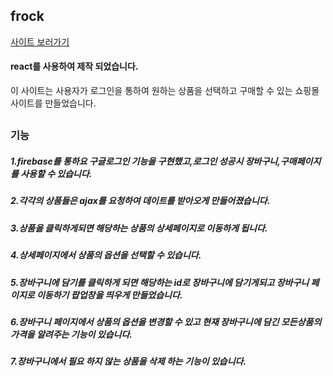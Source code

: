 ## frock

[사이트 보러가기](http://dhgh9590.dothome.co.kr/frock/)

#### react를 사용하여 제작 되었습니다.

이 사이트는 사용자가 로그인을 통하여 원하는 상품을 선택하고 구매할 수 있는 쇼핑몰 사이트를 만들었습니다.
##

### 기능
##### 1.firebase를 통하요 구글로그인 기능을 구현했고,로그인 성공시 장바구니,구매페이지를 사용할 수 있습니다.
##### 2.각각의 상품들은 ajax를 요청하여 데이트를 받아오게 만들어졌습니다.
##### 3.상품을 클릭하게되면 해당하는 상품의 상세페이지로 이동하게 됩니다.
##### 4.상세페이지에서 상품의 옵션을 선택할 수 있습니다.
##### 5.장바구니에 담기를 클릭하게 되면 해당하는 id로 장바구니에 담기게되고 장바구니 페이지로 이동하기 팝업창을 띄우게 만들었습니다.
##### 6.장바구니 페이지에서 상품의 옵션을 변경할 수 있고 현재 장바구니에 담긴 모든상품의 가격을 알려주는 기능이 있습니다.
##### 7.장바구니에서 필요 하지 않는 상품을 삭제 하는 기능이 있습니다.




